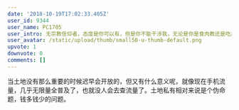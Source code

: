 ```yaml
---
date: '2018-10-19T17:02:33.405Z'
user_id: 9344
user_name: PC1705
user_intro: 无宗教信仰者，态度是你可以有，但是你不能干涉我，无论是你是食肉教还是吃屎教
user_avatar: /static/upload/thumb/small50-u-thumb-default.png
upvote: 1
downvote: 0
comments: []
---
```


当土地没有那么重要的时候迟早会开放的，但又有什么意义呢，就像现在手机流量，几乎无限量全普及了，也就没人会去查流量了。土地私有相对来说是个伪命题，钱多钱少的问题。
